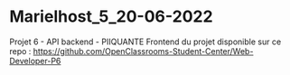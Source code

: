 # Marielhost_5_20-06-2022
Projet 6 - API backend - PIIQUANTE
Frontend du projet disponible sur ce repo : https://github.com/OpenClassrooms-Student-Center/Web-Developer-P6
